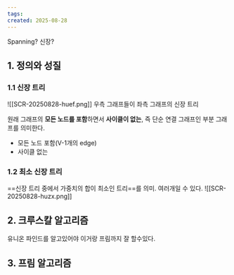 ```yaml
---
tags: 
created: 2025-08-28
---
```

Spanning? 신장?
## 1. 정의와 성질
### 1.1 신장 트리
![[SCR-20250828-huef.png]]
우측 그래프들이 좌측 그래프의 신장 트리

원래 그래프의 **모든 노드를 포함**하면서 **사이클이 없는**, 즉 단순 연결 그래프인 부분 그래프를 의미한다.
- 모든 노드 포함(V-1개의 edge)
- 사이클 없는
### 1.2 최소 신장 트리
==신장 트리 중에서 가중치의 합이 최소인 트리==를 의미. 여러개일 수 있다.
![[SCR-20250828-huzx.png]] 
## 2. 크루스칼 알고리즘
유니온 파인드를 알고있어야 이거랑 프림까지 잘 할수있다.
## 3. 프림 알고리즘
